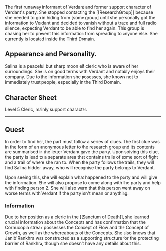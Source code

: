 The first runaway informant of Verdant and former support character of Verdant's party. She stopped contacting the [[ResearchGroup]] because she needed to go in hiding from [some group] until she personally got the information to Verdant and decided to vanish without a trace and full radio silence, expecting Verdant to be able to find her again. This group is chasing her to prevent this information from spreading to anyone else. She currently is located inside the Third Domain.

## Appearance and Personality.
Salina is a peaceful but sharp moon elf cleric who is aware of her surroundings. She is on good terms with Verdant and notably enjoys their company. Due to the information she posesses, she knows not to immediately trust people, especially in the Third Domain.
## Character Sheet
Level 5 Cleric, mainly support character.

-----------

## Quest
In order to find her, the part must follow a series of clues. The first clue was in the form of an anonymous letter to the research group and its contents are summarised in the letter Verdant gave the party. Upon solving this clue, the party is lead to a separate area that contains trails of some sort of fight and a trail of where she ran to. When the party follows the trails, they will find Salina hidden away, who will recognise the party belongs to Verdant.

Upon seeing this, she will explain what happened to the party and will give the information. She will also propose to come along with the party and help with finding person 2. She will also warn that this person went away on worse terms with Verdant if the party isn't mean or anything.
### Information

Due to her position as a cleric in the [[Sanctum of Death]], she learned crucial information about the Concepts and has confirmation that the Cornucopia streak possesses the Concept of Flow and the Concept of Growth, as well as the whereabouts of the Concepts. She also knows that Janib'Rankhra was constructed as a supporting structure for the protecting barrier of Rankhra, though she doesn't have any details about this.

